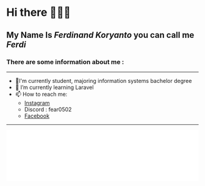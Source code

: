 # Hi there 🙋🏻‍♂️

## **My Name Is _Ferdinand Koryanto_ you can call me _Ferdi_**

### There are some information about me :
---
- 🎒I'm currently student, majoring information systems bachelor degree
- 📖 I’m currently learning Laravel 
- 📫 How to reach me:
  * [Instagram](https://www.instagram.com/_ferdinandk)
  * Discord : fear0502
  * [Facebook](https://www.facebook.com/ferdinan.slludihati/)
---
![image](readmebox.svg)

